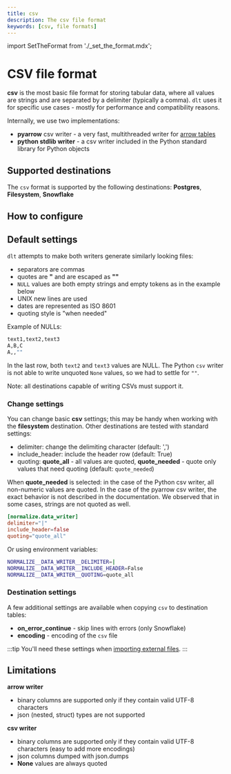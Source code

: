 ```yaml
---
title: csv
description: The csv file format
keywords: [csv, file formats]
---
```

import SetTheFormat from './_set_the_format.mdx';

# CSV file format

**csv** is the most basic file format for storing tabular data, where all values are strings and are separated by a delimiter (typically a comma).
`dlt` uses it for specific use cases - mostly for performance and compatibility reasons.

Internally, we use two implementations:
- **pyarrow** csv writer - a very fast, multithreaded writer for [arrow tables](../verified-sources/arrow-pandas.md)
- **python stdlib writer** - a csv writer included in the Python standard library for Python objects

## Supported destinations

The `csv` format is supported by the following destinations: **Postgres**, **Filesystem**, **Snowflake**

## How to configure

<SetTheFormat file_type="csv"/>

## Default settings
`dlt` attempts to make both writers generate similarly looking files:
* separators are commas
* quotes are **"** and are escaped as **""**
* `NULL` values are both empty strings and empty tokens as in the example below
* UNIX new lines are used
* dates are represented as ISO 8601
* quoting style is "when needed"

Example of NULLs:
```sh
text1,text2,text3
A,B,C
A,,""
```

In the last row, both `text2` and `text3` values are NULL. The Python `csv` writer
is not able to write unquoted `None` values, so we had to settle for `""`.

Note: all destinations capable of writing CSVs must support it.

### Change settings
You can change basic **csv** settings; this may be handy when working with the **filesystem** destination. Other destinations are tested
with standard settings:

* delimiter: change the delimiting character (default: ',')
* include_header: include the header row (default: True)
* quoting: **quote_all** - all values are quoted, **quote_needed** - quote only values that need quoting (default: `quote_needed`)

When **quote_needed** is selected: in the case of the Python csv writer, all non-numeric values are quoted. In the case of the pyarrow csv writer, the exact behavior is not described in the documentation. We observed that in some cases, strings are not quoted as well.

```toml
[normalize.data_writer]
delimiter="|"
include_header=false
quoting="quote_all"
```

Or using environment variables:

```sh
NORMALIZE__DATA_WRITER__DELIMITER=|
NORMALIZE__DATA_WRITER__INCLUDE_HEADER=False
NORMALIZE__DATA_WRITER__QUOTING=quote_all
```

### Destination settings
A few additional settings are available when copying `csv` to destination tables:
* **on_error_continue** - skip lines with errors (only Snowflake)
* **encoding** - encoding of the `csv` file

:::tip
You'll need these settings when [importing external files](../../general-usage/resource.md#import-external-files).
:::

## Limitations
**arrow writer**

* binary columns are supported only if they contain valid UTF-8 characters
* json (nested, struct) types are not supported

**csv writer**
* binary columns are supported only if they contain valid UTF-8 characters (easy to add more encodings)
* json columns dumped with json.dumps
* **None** values are always quoted

